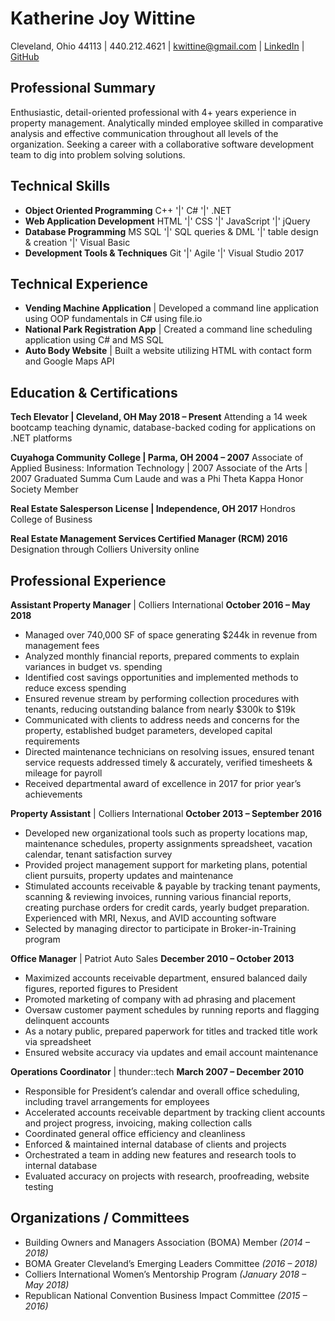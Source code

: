 # **Katherine Joy Wittine**
Cleveland, Ohio 44113 | 440.212.4621 | kwittine@gmail.com | [LinkedIn](https://www.linkedin.com/in/katiewittine/) | [GitHub](https://github.com/kwittine)

## Professional Summary
Enthusiastic, detail-oriented professional with 4+ years experience in property management. Analytically minded employee skilled in comparative analysis and effective communication throughout all levels of the organization. Seeking a career with a collaborative software development team to dig into problem solving solutions.

## Technical Skills
* **Object Oriented Programming**		C++ '|' C# '|' .NET
* **Web Application Development**		HTML '|' CSS '|' JavaScript '|' jQuery
* **Database Programming**			MS SQL '|' SQL queries & DML '|' table design & creation '|' Visual Basic
* **Development Tools & Techniques**	Git '|' Agile '|' Visual Studio 2017

## Technical Experience
* **Vending Machine Application** | Developed a command line application using OOP fundamentals in C# using file.io
* **National Park Registration App** | Created a command line scheduling application using C# and MS SQL
* **Auto Body Website** | Built a website utilizing HTML with contact form and Google Maps API

## Education & Certifications
**Tech Elevator | Cleveland, OH									    May 2018 – Present**
Attending a 14 week bootcamp teaching dynamic, database-backed coding for applications on .NET platforms

**Cuyahoga Community College | Parma, OH								   2004 – 2007**
Associate of Applied Business: Information Technology | 2007
Associate of the Arts | 2007
Graduated Summa Cum Laude and was a Phi Theta Kappa Honor Society Member

**Real Estate Salesperson License | Independence, OH								2017**
Hondros College of Business

**Real Estate Management Services Certified Manager (RCM)							2016**
Designation through Colliers University online

## Professional Experience
**Assistant Property Manager** | Colliers International 					       **October 2016 – May 2018**
* Managed over 740,000 SF of space generating $244k in revenue from management fees
* Analyzed monthly financial reports, prepared comments to explain variances in budget vs. spending
* Identified cost savings opportunities and implemented methods to reduce excess spending
* Ensured revenue stream by performing collection procedures with tenants, reducing outstanding balance from nearly $300k to $19k
* Communicated with clients to address needs and concerns for the property, established budget parameters, developed capital requirements
* Directed maintenance technicians on resolving issues, ensured tenant service requests addressed timely & accurately, verified timesheets & mileage for payroll
* Received departmental award of excellence in 2017 for prior year’s achievements

**Property Assistant** | Colliers International 						          **October 2013 – September 2016**
* Developed new organizational tools such as property locations map, maintenance schedules, property assignments spreadsheet, vacation calendar, tenant satisfaction survey
* Provided project management support for marketing plans, potential client pursuits, property updates and maintenance
* Stimulated accounts receivable & payable by tracking tenant payments, scanning & reviewing invoices, running various financial reports, creating purchase orders for credit cards, yearly budget preparation.  Experienced with MRI, Nexus, and AVID accounting software
* Selected by managing director to participate in Broker-in-Training program

**Office Manager** | Patriot Auto Sales 						           **December 2010 – October 2013**
* Maximized accounts receivable department, ensured balanced daily figures, reported figures to President
* Promoted marketing of company with ad phrasing and placement
* Oversaw customer payment schedules by running reports and flagging delinquent accounts 
* As a notary public, prepared paperwork for titles and tracked title work via spreadsheet
* Ensured website accuracy via updates and email account maintenance

**Operations Coordinator** | thunder::tech 							**March 2007 – December 2010**
* Responsible for President’s calendar and overall office scheduling, including travel arrangements for employees
* Accelerated accounts receivable department by tracking client accounts and project progress, invoicing,   making collection calls
* Coordinated general office efficiency and cleanliness
* Enforced & maintained internal database of clients and projects
* Orchestrated a team in adding new features and research tools to internal database
* Evaluated accuracy on projects with research, proofreading, website testing

## Organizations / Committees
* Building Owners and Managers Association (BOMA) Member *(2014 – 2018)*
* BOMA Greater Cleveland’s Emerging Leaders Committee *(2016 – 2018)*
* Colliers International Women’s Mentorship Program *(January 2018 – May 2018)*
* Republican National Convention Business Impact Committee *(2015 – 2016)*
